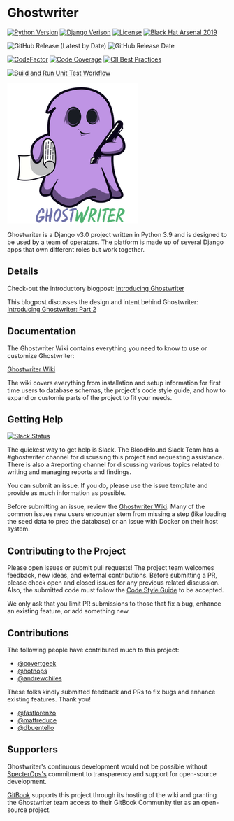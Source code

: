 # Ghostwriter

[![Python Version](https://img.shields.io/badge/Python-3.9-brightgreen.svg)](.)  [![Django Verison](https://img.shields.io/badge/Django-3.0-006400)](.)  [![License](https://img.shields.io/badge/License-BSD3-darkred.svg)](.)  [![Black Hat Arsenal 2019](https://img.shields.io/badge/2019-Black%20Hat%20Arsenal-lightgrey.svg)](https://www.blackhat.com/us-19/arsenal/schedule/index.html#ghostwriter-15475)

![GitHub Release (Latest by Date)](https://img.shields.io/github/v/release/GhostManager/Ghostwriter?label=Latest%20Release)
![GitHub Release Date](https://img.shields.io/github/release-date/ghostmanager/ghostwriter?label=Release%20Date)

[![CodeFactor](https://img.shields.io/codefactor/grade/github/GhostManager/Ghostwriter?label=Code%20Quality)](.)  [![Code Coverage](https://img.shields.io/codecov/c/github/GhostManager/Ghostwriter?label=Code%20Coverage)](.)  [![CII Best Practices](https://bestpractices.coreinfrastructure.org/projects/5139/badge)](https://bestpractices.coreinfrastructure.org/projects/5139)

[![Build and Run Unit Test Workflow](https://github.com/GhostManager/Ghostwriter/actions/workflows/workflow.yml/badge.svg)](https://github.com/GhostManager/Ghostwriter/actions/workflows/workflow.yml)

![ghostwriter](DOCS/images/logo.png)

Ghostwriter is a Django v3.0 project written in Python 3.9 and is designed to be used by a team of operators. The platform is made up of several Django apps that own different roles but work together.

## Details

Check-out the introductory blogpost: [Introducing Ghostwriter](https://posts.specterops.io/introducing-ghostwriter-part-1-61e7bd014aff)

This blogpost discusses the design and intent behind Ghostwriter: [Introducing Ghostwriter: Part 2](https://posts.specterops.io/introducing-ghostwriter-part-2-f2d8368a1ed6)

## Documentation

The Ghostwriter Wiki contains everything you need to know to use or customize Ghostwriter:

[Ghostwriter Wiki](https://ghostwriter.wiki/)

The wiki covers everything from installation and setup information for first time users to database schemas, the project's code style guide, and how to expand or customie parts of the project to fit your needs.

## Getting Help

[![Slack Status](https://img.shields.io/badge/Slack-%23ghostwriter-blueviolet)](https://bloodhoundgang.herokuapp.com)

The quickest way to get help is Slack. The BloodHound Slack Team has a #ghostwriter channel for discussing this project and requesting assistance. There is also a #reporting channel for discussing various topics related to writing and managing reports and findings.

You can submit an issue. If you do, please use the issue template and provide as much information as possible.

Before submitting an issue, review the [Ghostwriter Wiki](https://ghostwriter.wiki/). Many of the common issues new users encounter stem from missing a step (like loading the seed data to prep the database) or an issue with Docker on their host system.

## Contributing to the Project

Please open issues or submit pull requests! The project team welcomes feedback, new ideas, and external contributions. Before submitting a PR, please check open and closed issues for any previous related discussion. Also, the submitted code must follow the [Code Style Guide](https://ghostwriter.wiki/coding-style-guide/style-guide) to be accepted.

We only ask that you limit PR submissions to those that fix a bug, enhance an existing feature, or add something new.

## Contributions

The following people have contributed much to this project:

* [@covertgeek](https://github.com/covertgeek)
* [@hotnops](https://github.com/hotnops)
* [@andrewchiles](https://github.com/andrewchiles)

These folks kindly submitted feedback and PRs to fix bugs and enhance existing features. Thank you!

* [@fastlorenzo](https://github.com/fastlorenzo)
* [@mattreduce](https://github.com/mattreduce)
* [@dbuentello](https://github.com/dbuentello)

## Supporters

Ghostwriter's continuous development would not be possible without [SpecterOps's](https://www.specterops.io/) commitment to transparency and support for open-source development.

[GitBook](https://www.gitbook.com/) supports this project through its hosting of the wiki and granting the Ghostwriter team access to their GitBook Community tier as an open-source project.
